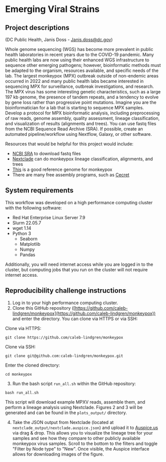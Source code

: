 # Emerging Viral Strains 

## Project descriptions

(DC Public Health, Janis Doss - Janis.doss@dc.gov)

Whole genome sequencing (WGS) has become more prevalent in public health laboratories in recent years due to the COVID-19 pandemic. Many public health labs are now using their enhanced WGS infrastructure to sequence other emerging pathogens; however, bioinformatic methods must be adapted to the organism, resources available, and specific needs of the lab. The largest monkeypox (MPX) outbreak outside of non-endemic areas occurred in 2022 and many public health labs became interested in sequencing MPX for surveillance, outbreak investigations, and research. The MPX virus has some interesting genetic characteristics, such as a large 197 kb genome, the presence of tandem repeats, and a tendency to evolve by gene loss rather than progressive point mutations. Imagine you are the bioinformatician for a lab that is starting to sequence MPX samples. Develop a protocol for MPX bioinformatic analysis, including preprocessing of raw reads, genome assembly, quality assessment, lineage classification, and visualization of results (alignments and trees). You can use fastq files from the NCBI Sequence Read Archive (SRA). If possible, create an automated pipeline/workflow using Nextflow, Galaxy, or other software.
 
Resources that would be helpful for this project would include:
- [NCBI SRA](https://www.ncbi.nlm.nih.gov/sra) to download fastq files
- [Nextclade](https://clades.nextstrain.org/) can do monkeypox lineage classification, alignments, and trees
- [This](https://www.ncbi.nlm.nih.gov/nuccore/NC_063383) is a good reference genome for monkeypox
- There are many free assembly programs, such as [Cecret](https://github.com/UPHL-BioNGS/Cecret)

## System requirements

This workflow was developed on a high performance computing cluster with the following software:

- Red Hat Enterprise Linux Server 7.9
- Slurm 22.05.7
- wget 1.14
- Python 3
    - Seaborn
    - Matplotlib
    - Numpy
    - Pandas
    
Additionally, you will need internet access while you are logged in to the cluster, but computing jobs that you run on the cluster will not require internet access. 

## Reproducibility challenge instructions

1. Log in to your high performance computing cluster. 
2. Clone this GitHub repository ([https://github.com/caleb-lindgren/monkeypox](https://github.com/caleb-lindgren/monkeypox)) and enter the directory. You can clone via HTTPS or via SSH:

Clone via HTTPS:

```unix
git clone https://github.com/caleb-lindgren/monkeypox
```

Clone via SSH:

```unix
git clone git@github.com:caleb-lindgren/monkeypox.git
```
Enter the cloned directory:

```unix
cd monkeypox
```
3. Run the bash script `run_all.sh` within the GitHub repository:

```unix
bash run_all.sh
```

This script will download example MPXV reads, assemble them, and perform a lineage analysis using Nextclade. Figures 2 and 3 will be generated and can be found in the `plots_output/` directory.

4. Take the JSON output from Nextclade (located at `nextclade_output/nextclade.auspice.json`) and upload it to [Auspice.us](https://auspice.us/) via drag & drop. This allows you to visualize the lineage tree for your samples and see how they compare to other publicly available monkeypox virus samples. Scroll to the bottom to the filters and toggle "Filter by Node type" to "New". Once visible, the Auspice interface allows for downloading images of the figure.
